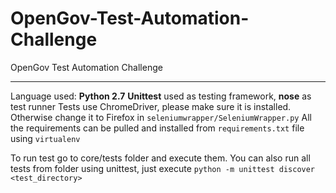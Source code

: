 # OpenGov-Test-Automation-Challenge
OpenGov Test Automation Challenge
___
Language used: **Python 2.7**
**Unittest** used as testing framework, **nose** as test runner
Tests use ChromeDriver, please make sure it is installed. Otherwise change it to Firefox in ```seleniumwrapper/SeleniumWrapper.py```
All the requirements can be pulled and installed from ```requirements.txt``` file using ```virtualenv```

To run test go to core/tests folder and execute them. 
You can also run all tests from folder using unittest, just execute ```python -m unittest discover <test_directory>```

